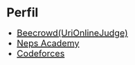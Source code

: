 # Perfil

<ul>
    <li style="font-size: 20px"><a target="_blank" href="https://www.beecrowd.com.br/judge/pt/profile/368025">Beecrowd(UriOnlineJudge)</a></li>
    <li style="font-size: 20px"><a target="_blank" href="https://neps.academy/user/7393">Neps Academy</a></li>
    <li style="font-size: 20px"><a target="_blank" href="https://codeforces.com/profile/jardel">Codeforces</a></li>
</ul>